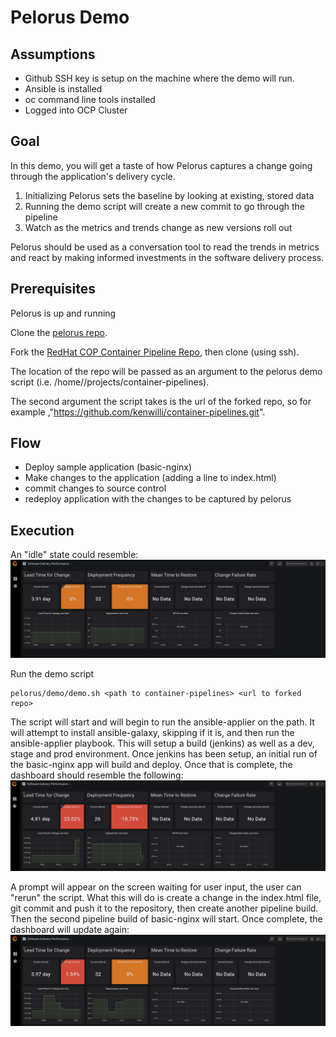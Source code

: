 # Pelorus Demo

## Assumptions
- Github SSH key is setup on the machine where the demo will run.
- Ansible is installed
- oc command line tools installed
- Logged into OCP Cluster

## Goal

In this demo, you will get a taste of how Pelorus captures a change going through the application's delivery cycle.

1. Initializing Pelorus sets the baseline by looking at existing, stored data
2. Running the demo script will create a new commit to go through the pipeline
3. Watch as the metrics and trends change as new versions roll out

Pelorus should be used as a conversation tool to read the trends in metrics and react by making informed investments in the software delivery process.

## Prerequisites

Pelorus is up and running

Clone the [pelorus repo](https://github.com/redhat-cop/pelorus).

Fork the [RedHat COP Container Pipeline Repo](https://github.com/redhat-cop/container-pipelines), then clone (using ssh).

The location of the repo will be passed as an argument to the pelorus demo script (i.e. /home/<user>/projects/container-pipelines).

The second argument the script takes is the url of the forked repo, so for example ,"https://github.com/kenwilli/container-pipelines.git".

## Flow
- Deploy sample application (basic-nginx)
- Make changes to the application (adding a line to index.html)
- commit changes to source control
- redeploy application with the changes to be captured by pelorus

## Execution

An "idle" state could resemble:
![Idle-Data](../media/pelorus-dashboard-idle-data.png)

Run the demo script
``` 
pelorus/demo/demo.sh <path to container-pipelines> <url to forked repo>
```

The script will start and will begin to run the ansible-applier on the <path to container-pipelines> path. It will attempt to install ansible-galaxy, skipping if it is, and then run the ansible-applier playbook. This will setup a build (jenkins) as well as a dev, stage and prod environment. Once jenkins has been setup, an initial run of the basic-nginx app will build and deploy. Once that is complete, the dashboard should resemble the following:
![First-Deploy-Data](../media/pelorus-dashboard-first-deploy.png)

A prompt will appear on the screen waiting for user input, the user can "rerun" the script. What this will do is create a change in the index.html file, git commit and push it to the <url to forked repo> repository, then create another pipeline build. Then the second pipeline build of basic-nginx will start. Once complete, the dashboard will update again:
![Second-Deploy-Data](../media/pelorus-dashboard-second-deploy.png)

